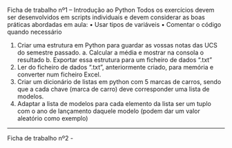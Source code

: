 Ficha de trabalho nº1 – Introdução ao Python 
Todos os exercícios devem ser desenvolvidos em scripts individuais e devem 
considerar as boas práticas abordadas em aula: 
• Usar tipos de variáveis 
• Comentar o código quando necessário 
1) Criar uma estrutura em Python para guardar as vossas notas das UCS do 
semestre passado. 
a. Calcular a média e mostrar na consola o resultado 
b. Exportar essa estrutura para um ficheiro de dados “.txt” 
2) Ler do ficheiro de dados “.txt”, anteriormente criado, para memória e 
converter num ficheiro Excel. 
3) Criar um dicionário de listas em python com 5 marcas de carros, sendo que 
a cada chave (marca de carro) deve corresponder uma lista de modelos. 
4) Adaptar a lista de modelos para cada elemento da lista ser um tuplo com o 
ano de lançamento daquele modelo (podem dar um valor aleatório como 
exemplo)
---------------------------------------------------------------------------------
Ficha de trabalho nº2 - 
